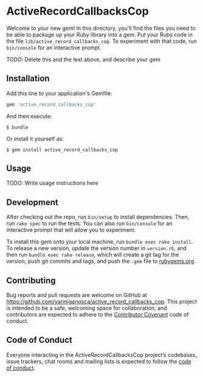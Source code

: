 # ActiveRecordCallbacksCop

Welcome to your new gem! In this directory, you'll find the files you need to be able to package up your Ruby library into a gem. Put your Ruby code in the file `lib/active_record_callbacks_cop`. To experiment with that code, run `bin/console` for an interactive prompt.

TODO: Delete this and the text above, and describe your gem

## Installation

Add this line to your application's Gemfile:

```ruby
gem 'active_record_callbacks_cop'
```

And then execute:

    $ bundle

Or install it yourself as:

    $ gem install active_record_callbacks_cop

## Usage

TODO: Write usage instructions here

## Development

After checking out the repo, run `bin/setup` to install dependencies. Then, run `rake spec` to run the tests. You can also run `bin/console` for an interactive prompt that will allow you to experiment.

To install this gem onto your local machine, run `bundle exec rake install`. To release a new version, update the version number in `version.rb`, and then run `bundle exec rake release`, which will create a git tag for the version, push git commits and tags, and push the `.gem` file to [rubygems.org](https://rubygems.org).

## Contributing

Bug reports and pull requests are welcome on GitHub at https://github.com/yarmiganosca/active_record_callbacks_cop. This project is intended to be a safe, welcoming space for collaboration, and contributors are expected to adhere to the [Contributor Covenant](http://contributor-covenant.org) code of conduct.

## Code of Conduct

Everyone interacting in the ActiveRecordCallbacksCop project’s codebases, issue trackers, chat rooms and mailing lists is expected to follow the [code of conduct](https://github.com/yarmiganosca/active_record_callbacks_cop/blob/master/CODE_OF_CONDUCT.md).

